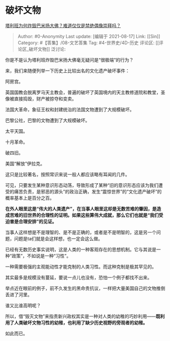 # 破坏文物
[塔利班为何炸毁巴米扬大佛？难道仅仅是禁绝偶像崇拜吗？](https://www.zhihu.com/question/466054341/answer/2001227648)

> Author: #0-Anonymity
> Last update: [编辑于 2021-08-17]
> Link: [[Sin]]
> Category: #【答集】/08-文艺答集
> Tag: #4-世界史/4D-历史
> 评论区: [[评论区_破坏文物]]
> 泛讨论:

你是不是认为塔利班炸毁巴米扬大佛毫无疑问是“很极端”的行为？

来，我们来随便列举一下历史上比较出名的文化遗产破坏事件：

阿房宫。

英国国教会脱离罗马天主教会，普遍的破坏了英国境内的天主教修道院和教堂，圣像被直接捣毁，财产被掠夺和变卖。

法国大革命，象征王权和封建统治的法国文物遭到了大规模破坏。

巴黎公社，巴黎的文物遭到了大规模破坏。

太平天国。

十月革命。

破四旧。

美国“解放”伊拉克。

这只是比较著名，按照常识来说一般人都应该略有耳闻的几件。

可见，只要发生某种意识形态动荡，导致形成了某种“旧的意识形态应该为我们遭受的痛苦负责，是邪恶的源头”的政治正确，发生“震惊世界”的“文化遗产破坏”的概率基本上是百分之百。

**在外人眼里这是“伟大的人类遗产”，在当事人眼里这却是无数苦难的肇因，是造成苦难的旧世界的合理性的证明。如果这些算伟大成就，那么它们也就是“我们受迫害是合理安排”的见证。**

当事人这样想是不是理智的、是不是正确的，或者是不是明智的，这是另一个问题，问题是ta们就是会这样想，也一定会这么做。

已经有无数历史事实说明，这是人类的一种客观存在的思想机制。它与其说是一种“政策”，不如说是一种“习性”。

一种需要极强的主观能动性才能克制的人类习性。而这种克制是极其罕见的。

其实最多是规模没有蔓延，要说一点儿也没有，恐怕一个例子都找不出来。

举点近在眼前的例子，前不久发生的黑命贵抗议，一样把大量美国自己的文物推倒丢进了河里。

谁又比谁高明呢？

所以，借“毁灭文物”来指责新兴政权其实是一种对人类的幼稚的巧妙利用——**既利用了人类破坏文物习性的幼稚，也利用了缺少历史视野的旁观者的幼稚。**

如此而已。

